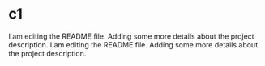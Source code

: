 # c1
I am editing the README file. Adding some more details about the project description.
I am editing the README file. Adding some more details about the project description.
